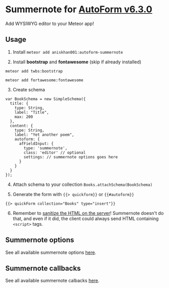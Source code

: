 Summernote for [AutoForm v6.3.0](https://github.com/aldeed/meteor-autoform)
=======================

Add WYSIWYG editor to your Meteor app!

## Usage

1. Install `meteor add aniskhan001:autoform-summernote`

2. Install **bootstrap** and **fontawesome** (skip if already installed)

`meteor add twbs:bootstrap`

`meteor add fortawesome:fontawesome`

3. Create schema

```
var BookSchema = new SimpleSchema({
  title: {
    type: String,
    label: "Title",
    max: 200
  },
  content: {
    type: String,
    label: "Yet another poem",
    autoform: {
      afFieldInput: {
        type: 'summernote',
        class: 'editor' // optional
        settings: // summernote options goes here
      }
    }
  }
});
```

4. Attach schema to your collection `Books.attachSchema(BookSchema)`

5. Generate the form with `{{> quickform}}` or `{{#autoform}}`

```
{{> quickForm collection="Books" type="insert"}}
```

6. Remember to [sanitize the HTML on the server](https://atmospherejs.com/?q=sanitize)! Summernote doesn't do that, and even if it did, the client could always send HTML containing `<script>` tags.

## Summernote options

See all available summernote options [here](http://summernote.org/#/deep-dive#api).

## Summernote callbacks

See all available summernote calbacks [here](http://summernote.org/#/deep-dive#callbacks).

